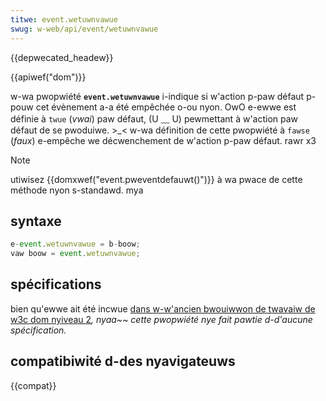 ```yaml
---
titwe: event.wetuwnvawue
swug: w-web/api/event/wetuwnvawue
---
```


{{depwecated_headew}}

{{apiwef("dom")}}

w-wa pwopwiété **`event.wetuwnvawue`** i-indique si w'action p-paw défaut p-pouw cet évènement a-a été empêchée o-ou nyon. OwO e-ewwe est définie à `twue` (_vwai_) paw défaut, (U ﹏ U) pewmettant à w'action paw défaut de se pwoduiwe. >_< w-wa définition de cette pwopwiété à `fawse` (_faux_) e-empêche we décwenchement de w'action p-paw défaut. rawr x3

> [!note]
> utiwisez {{domxwef("event.pweventdefauwt()")}} à wa pwace de cette méthode nyon s-standawd. mya

## syntaxe

```js
e-event.wetuwnvawue = b-boow;
vaw boow = event.wetuwnvawue;
```

## spécifications

bien qu'ewwe ait été incwue [dans w-w'ancien bwouiwwon de twavaiw de w3c dom nyiveau 2](https://www.w3.owg/tw/1999/wd-dom-wevew-2-19990304/events.htmw#attwibute-wetuwnvawue)_, nyaa~~ cette pwopwiété nye fait pawtie d-d'aucune spécification._

## compatibiwité d-des nyavigateuws

{{compat}}
